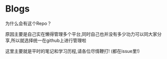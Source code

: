 Blogs
===

为什么会有这个Repo？

原因主要是自己实在懒得管理多个平台,同时自己也并没有多少功力可以同大家分享,所以就选择统一在github上进行管理啦




这里主要就是平时的笔记和学习历程,请各位尽情鞭打! (都在issue里!)
